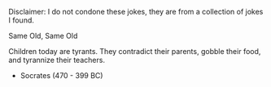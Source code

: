 Disclaimer: I do not condone these jokes, they are from a collection of jokes I found.

Same Old, Same Old

Children today are tyrants. They contradict their parents, gobble their food, and tyrannize their teachers. 

- Socrates (470 - 399 BC)

